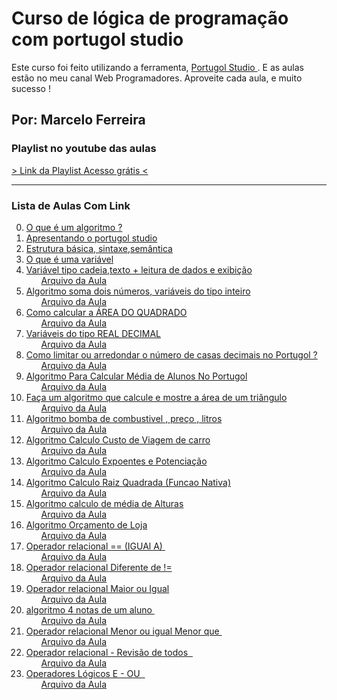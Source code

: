 <h1> Curso de lógica de programação com portugol studio </h1>
<p>Este curso foi feito utilizando a ferramenta, <a href="http://lite.acad.univali.br/portugol/"> Portugol Studio </a>.  E as aulas estão no meu canal 
   <span>Web Programadores</span>. Aproveite cada aula, e muito sucesso !
</p>
<h2> Por: Marcelo Ferreira </h2>

<h3> Playlist no youtube das aulas </h3>
  <a href="https://www.youtube.com/playlist?list=PLnHHjKiaBPzKp4e-5DSd-OpmXuhvEyAwR">
  > Link da Playlist Acesso grátis <
  </a>
<hr>
<h3> Lista de Aulas Com Link</h3>
<Ol start=0>
  <li><a href="https://youtu.be/oxVbAMhjbI8" target="_blank">O que é um algoritmo ? </a>
      <ul> <a href="#">  </a> </ul>
  </li>
  <li><a href="https://youtu.be/Ut_pW8QuO5w" target="_blank">Apresentando o portugol studio  </a>
      <ul> <a href="#">  </a> </ul>
  </li>
  <li><a href="https://youtu.be/MaIH2h9dkKk" target="_blank">Estrutura básica, sintaxe,semântica</a>
     <ul> <a href="#">  </a> </ul>
  </li>
  <li><a href="https://youtu.be/qYY5Q3c580g" target="_blank">O que é uma variável  </a>
     <ul> <a href="#">  </a> </ul>
  </li>
  <li><a href="https://youtu.be/pyV_GTso9OM" target="_blank">Variável tipo cadeia,texto + leitura de dados e exibição </a>
     <ul> <a href="https://github.com/marcelocodigos/webprogramadores-aulas-youtube/blob/main/logica-de-programacao/1-variaveis-cadeia-leia.por">  Arquivo da Aula </a></ul>
  </li>
  <li><a href="https://youtu.be/u1QfENwT8Zg" target="_blank"> Algoritmo soma dois números, variáveis do tipo inteiro</a>
     <ul> <a href="https://github.com/marcelocodigos/webprogramadores-aulas-youtube/blob/main/logica-de-programacao/2-variaveis-tipo-inteiro.por"> Arquivo da Aula </a> </ul>
  </li>
  <li><a href="https://youtu.be/Y7erh8YpS0Q" target="_blank"> Como calcular a ÁREA DO QUADRADO </a>
      <ul> <a href="https://github.com/marcelocodigos/webprogramadores-aulas-youtube/blob/main/logica-de-programacao/3-%20area-do-quadrado.por"> Arquivo da Aula </a> </ul>
  </li>
  <li><a href="https://youtu.be/MrQ3L1Nduco" target="_blank"> Variáveis do tipo REAL DECIMAL</a>
      <ul> <a href="https://github.com/marcelocodigos/webprogramadores-aulas-youtube/blob/main/logica-de-programacao/4-variaveis-do-tipo-real-portugolstudio.por"> Arquivo da Aula </a> </ul>
  </li>
  <li><a href="https://youtu.be/Jjo0PvauNJg" target="_blank"> Como limitar ou arredondar o número de casas decimais no Portugol ?</a>
      <ul> <a href="https://github.com/marcelocodigos/webprogramadores-aulas-youtube/blob/main/logica-de-programacao/6-reducao-de-casas-decimais.por"> Arquivo da Aula </a> </ul>
  </li>
  <li><a href="https://youtu.be/4ypBA_cEM-8" target="_blank">Algoritmo Para Calcular Média de Alunos No Portugol </a>
      <ul> <a href="https://github.com/marcelocodigos/webprogramadores-aulas-youtube/blob/main/logica-de-programacao/5-media-de-4-notas.por"> Arquivo da Aula </a> </ul>
  </li>
  <li><a href="https://youtu.be/OjixEJYhF9k" target="_blank"> Faça um algoritmo que calcule e mostre a área de um triângulo</a>
      <ul> <a href="https://github.com/marcelocodigos/webprogramadores-aulas-youtube/blob/main/logica-de-programacao/7-area-do-triangulo.por"> Arquivo da Aula </a> </ul>
  </li>
  <li><a href="https://youtu.be/hCLdzyhROq4" target="_blank"> Algoritmo bomba de combustivel , preço , litros </a>
      <ul> <a href="https://github.com/marcelocodigos/webprogramadores-aulas-youtube/blob/main/logica-de-programacao/8-bomba-de-combustivel-preco-litros.por"> Arquivo da Aula </a> </ul>
  </li>
  <li><a href="https://youtu.be/FvYJZgOpltg" target="_blank"> Algoritmo Calculo Custo de Viagem de carro </a>
      <ul> <a href="https://github.com/marcelocodigos/webprogramadores-aulas-youtube/blob/main/logica-de-programacao/9-calculo-gastos-viagem-motorista.por"> Arquivo da Aula </a> </ul>
  </li>
<li>
     <a href="https://youtu.be/WVP8CyjZKvU" target="_blank"> Algoritmo Calculo  Expoentes e Potenciação </a>
      <ul> 
         <a href="https://github.com/marcelocodigos/webprogramadores-aulas-youtube/blob/main/logica-de-programacao/11%20-%20potenciacao-expoentes.por"> Arquivo da Aula </a> 
      </ul>
 </li>
<li> 
       <a href="https://youtu.be/EiYUUdUdA-E" target="_blank"> Algoritmo Calculo  Raiz Quadrada (Funcao Nativa) </a>
    <ul>
       <a href="https://github.com/marcelocodigos/webprogramadores-aulas-youtube/blob/main/logica-de-programacao/12-raiz-quadrada.por"> Arquivo da Aula </a>
     </ul>
</li>
<li> 
    <a href="https://youtu.be/6Khr9EPI-ug" target="_blank"> Algoritmo calculo de média de Alturas</a>
    <ul>
       <a href="https://github.com/marcelocodigos/webprogramadores-aulas-youtube/blob/main/logica-de-programacao/13-media-alturas.por"> Arquivo da Aula </a>
    </ul>
</li>
<li> 
    <a href="https://www.youtube.com/watch?v=_J9v3xu9tfc&t=1s" target="_blank"> Algoritmo Orçamento de Loja </a>
    <ul>
     <a href="https://github.com/marcelocodigos/webprogramadores-aulas-youtube/blob/main/logica-de-programacao/16-agortimo-orcamento-loja-webprogramadores.por">           Arquivo da Aula </a>
    </ul>
</li>
 <li><!-- -->
       <a href="https://www.youtube.com/watch?v=ScFzFqN-sUQ&t=3s" target="_blank">Operador relacional == (IGUAl A) </a>
       <ul> 
         <a href="https://github.com/marcelocodigos/webprogramadores-aulas-youtube/blob/main/logica-de-programacao/17-operadores-logicos-igual.por"> Arquivo da Aula          </a> 
       </ul>
  </li><!-- -->
  <li>
       <a href="https://www.youtube.com/watch?v=EmLDLLZkm7A&t=3s" target="_blank">Operador relacional Diferente de !=</a>
       <ul> 
         <a href="https://github.com/marcelocodigos/webprogramadores-aulas-youtube/blob/main/logica-de-programacao/18-operadores-logicos-diferente.por"> Arquivo da Aula</a> 
       </ul>
  </li>
    <li>
       <a href="https://www.youtube.com/watch?v=wBP-TCktu6k&t=2s"             target="_blank">Operador relacional Maior ou Igual </a>
       <ul> 
         <a href="https://github.com/marcelocodigos/webprogramadores-aulas-youtube/blob/main/logica-de-programacao/19-operadores-logicos-maior-que-maior-ou-igual.por"> Arquivo da Aula</a> 
       </ul>
  </li>
    <li>
       <a href="https://www.youtube.com/watch?v=vTiWAMfe6hg" target="_blank">algoritmo 4 notas de um aluno </a>
       <ul> 
         <a href="https://github.com/marcelocodigos/webprogramadores-aulas-youtube/blob/main/logica-de-programacao/5-media-de-4-notas.por"> Arquivo da Aula</a> 
       </ul>
  </li>
    <li>
       <a href="https://www.youtube.com/watch?v=mq4w4PAfd4k" target="_blank">Operador relacional Menor ou igual Menor que </a>
       <ul> 
         <a href="https://github.com/marcelocodigos/webprogramadores-aulas-youtube/blob/main/logica-de-programacao/20-operadores-logicos-menor-que-menor-ou-igual.por"> Arquivo da Aula</a> 
       </ul>
  </li>
    <li>
       <a href="https://www.youtube.com/watch?v=QVdn3y7b1e8" target="_blank">Operador relacional -  Revisão de todos  </a>
       <ul> 
         <a href="https://github.com/marcelocodigos/webprogramadores-aulas-youtube/blob/main/logica-de-programacao/21-Revisao-operadores-relacionais-todos-maior-menor-igual-diferente.por"> Arquivo da Aula</a> 
       </ul>
  </li>
     <li>
       <a href="https://www.youtube.com/watch?v=pM9lIwFUIV4&list=PLnHHjKiaBPzKp4e-5DSd-OpmXuhvEyAwR&index=23" target="_blank">Operadores Lógicos E - OU  </a>
       <ul> 
         <a href="https://github.com/marcelocodigos/webprogramadores-aulas-youtube/blob/main/logica-de-programacao/22-OperadoresLogicos-e-ou.por"> Arquivo da Aula</a> 
       </ul>
  </li>
 </Ol>




